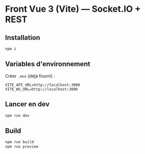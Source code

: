 # Front Vue 3 (Vite) — Socket.IO + REST

## Installation
```bash
npm i
```

## Variables d'environnement
Créer `.env` (déjà fourni) :
```
VITE_API_URL=http://localhost:3000
VITE_WS_URL=http://localhost:3000
```

## Lancer en dev
```bash
npm run dev
```

## Build
```bash
npm run build
npm run preview
```

